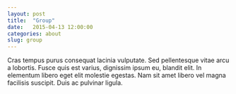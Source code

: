 ```yaml
---
layout: post
title:  "Group"
date:   2015-04-13 12:00:00
categories: about
slug: group
---
```

Cras tempus purus consequat lacinia vulputate. Sed pellentesque vitae arcu a lobortis. Fusce quis est varius, dignissim ipsum eu, blandit elit. In elementum libero eget elit molestie egestas. Nam sit amet libero vel magna facilisis suscipit. Duis ac pulvinar ligula.
